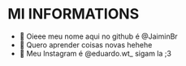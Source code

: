 # MI INFORMATIONS

- 👋 Oieee meu nome aqui no github é @JaiminBr
- 👀 Quero aprender coisas novas hehehe
- 🌱 Meu Instagram é @eduardo.wt_ sigam la ;3

